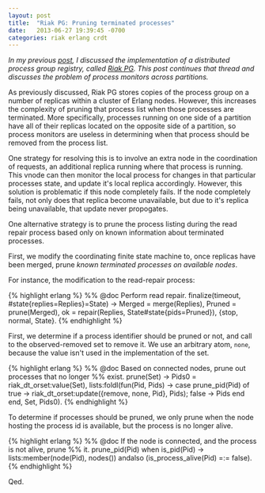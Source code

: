 ```yaml
---
layout: post
title:  "Riak PG: Pruning terminated processes"
date:   2013-06-27 19:39:45 -0700
categories: riak erlang crdt
---
```


_In my previous [post][blog], I discussed the implementation of a distributed
process group registry, called [Riak PG][riakpg].  This post continues
that thread and discusses the problem of process monitors across
partitions._

As previously discussed, Riak PG stores copies of the process group on a
number of replicas within a cluster of Erlang nodes.  However, this
increases the complexity of pruning that process list when those
processes are terminated.  More specifically, processes running on one
side of a partition have all of their replicas located on the opposite
side of a partition, so process monitors are useless in determining when
that process should be removed from the process list.

One strategy for resolving this is to involve an extra node in the
coordination of requests, an additional replica running where that
process is running.  This vnode can then monitor the local process for
changes in that particular processes state, and update it's local
replica accordingly.  However, this solution is problematic if this node
completely fails.  If the node completely fails, not only does that
replica become unavailable, but due to it's replica being unavailable,
that update never propogates.

One alternative strategy is to prune the process listing during the read
repair process based only on known information about terminated
processes.

First, we modify the coordinating finite state machine to, once replicas
have been merged, prune _known terminated processes on available nodes_.

For instance, the modification to the read-repair process:

{% highlight erlang %}
%% @doc Perform read repair.
finalize(timeout, #state{replies=Replies}=State) ->
    Merged = merge(Replies),
    Pruned = prune(Merged),
    ok = repair(Replies, State#state{pids=Pruned}),
    {stop, normal, State}.
{% endhighlight %}

First, we determine if a process identifier should be pruned or not, and
call to the observed-removed set to remove it.  We use an arbitrary
atom, `none`, because the value isn't used in the implementation of the
set.

{% highlight erlang %}
%% @doc Based on connected nodes, prune out processes that no longer
%%      exist.
prune(Set) ->
    Pids0 = riak_dt_orset:value(Set),
    lists:foldl(fun(Pid, Pids) ->
                case prune_pid(Pid) of
                    true ->
                        riak_dt_orset:update({remove, none, Pid}, Pids);
                    false ->
                        Pids
                end
        end, Set, Pids0).
{% endhighlight %}

To determine if processes should be pruned, we only prune when the node
hosting the process id is available, but the process is no longer alive.

{% highlight erlang %}
%% @doc If the node is connected, and the process is not alive, prune
%%      it.
prune_pid(Pid) when is_pid(Pid) ->
    lists:member(node(Pid), nodes()) andalso
      (is_process_alive(Pid) =:= false).
{% endhighlight %}

Qed.

[blog]: http://christophermeiklejohn.com/erlang/riak/crdt/2013/06/24/introducing-riak-pg-distributed-process-groups-for-erlang.html
[riakpg]: https://github.com/cmeiklejohn/riak_pg
